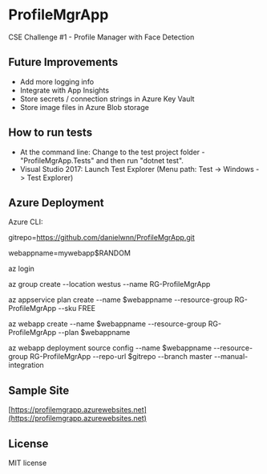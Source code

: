 # ProfileMgrApp

CSE Challenge #1 - Profile Manager with Face Detection

## Future Improvements

* Add more logging info
* Integrate with App Insights
* Store secrets / connection strings in Azure Key Vault
* Store image files in Azure Blob storage

## How to run tests

* At the command line: Change to the test project folder - "ProfileMgrApp.Tests" and then run "dotnet test".
* Visual Studio 2017: Launch Test Explorer (Menu path: Test -> Windows -> Test Explorer)

## Azure Deployment 

Azure CLI:

gitrepo=https://github.com/danielwnn/ProfileMgrApp.git

webappname=mywebapp$RANDOM

az login

az group create --location westus --name RG-ProfileMgrApp

az appservice plan create --name $webappname --resource-group RG-ProfileMgrApp --sku FREE

az webapp create --name $webappname --resource-group RG-ProfileMgrApp --plan $webappname

az webapp deployment source config --name $webappname --resource-group RG-ProfileMgrApp --repo-url $gitrepo --branch master --manual-integration

## Sample Site
[https://profilemgrapp.azurewebsites.net](https://profilemgrapp.azurewebsites.net)

## License
MIT license